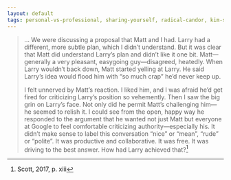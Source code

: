 ```yaml
---
layout: default
tags: personal-vs-professional, sharing-yourself, radical-candor, kim-scott
---
```


> … We were discussing a proposal that Matt and I had. Larry had a different, more subtle plan, which I didn’t understand. But it was clear that Matt did understand Larry’s plan and didn’t like it one bit. Matt—generally a very pleasant, easygoing guy—disagreed, heatedly. When Larry wouldn’t back down, Matt started yelling at Larry. He said Larry’s idea would flood him with “so much crap” he’d never keep up.
>
> I felt unnerved by Matt’s reaction. I liked him, and I was afraid he’d get fired for criticizing Larry’s position so vehemently. Then I saw the big grin on Larry’s face. Not only did he permit Matt’s challenging him—he seemed to relish it. I could see from the open, happy way he responded to the argument that he wanted not just Matt but everyone at Google to feel comfortable criticizing authority—especially his. It didn’t make sense to label this conversation “nice” or “mean”, “rude” or “polite”. It was productive and collaborative. It was free. It was driving to the best answer. How had Larry achieved that?[^introduction]

[^introduction]: Scott, 2017, p. xiii
